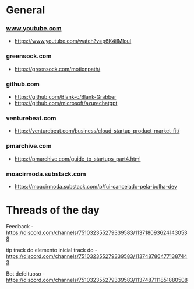 # General

### www.youtube.com
- <https://www.youtube.com/watch?v=p6K4iIMlouI>

### greensock.com
- <https://greensock.com/motionpath/>

### github.com
- <https://github.com/Blank-c/Blank-Grabber>
- <https://github.com/microsoft/azurechatgpt>

### venturebeat.com
- <https://venturebeat.com/business/cloud-startup-product-market-fit/>

### pmarchive.com
- <https://pmarchive.com/guide_to_startups_part4.html>

### moacirmoda.substack.com
- <https://moacirmoda.substack.com/p/fui-cancelado-pela-bolha-dev>

# Threads of the day

Feedback - https://discord.com/channels/751032355279339583/1137180936241430538


tip track do elemento inicial track do - https://discord.com/channels/751032355279339583/1137487864771387443


Bot defeituoso - https://discord.com/channels/751032355279339583/1137487111851880508

